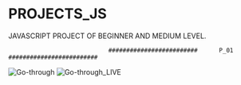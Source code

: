 # PROJECTS_JS
JAVASCRIPT PROJECT OF BEGINNER AND MEDIUM LEVEL. 

                                #########################      P_01      #########################
![Go-through](https://user-images.githubusercontent.com/121447577/215341551-e425c2c5-c274-4539-adac-c695b1ac05ee.png)
![Go-through_LIVE](https://user-images.githubusercontent.com/121447577/215342020-a203d440-e51b-4043-9c4c-dc275e7b6987.png)
